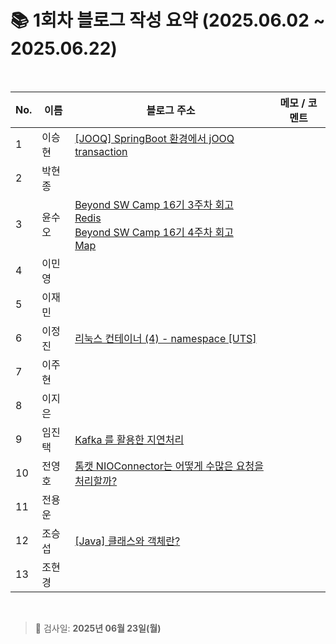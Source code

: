 # 📚 1회차 블로그 작성 요약 (2025.06.02 ~ 2025.06.22)

<br>

| No. | 이름   | 블로그 주소                                                                                                                                                                                                                                                                                                                                                              | 메모 / 코멘트 |
| --- | ------ |---------------------------------------------------------------------------------------------------------------------------------------------------------------------------------------------------------------------------------------------------------------------------------------------------------------------------------------------------------------------| ------------- |
| 1   | 이승현 | [[JOOQ] SpringBoot 환경에서 jOOQ transaction](https://ssddo-story.tistory.com/64)                                                                                                                                                                                                                                                                                       |               |
| 2   | 박현종 |                                                                                                                                                                                                                                                                                                                                                                     |               |
| 3   | 윤수오 | [Beyond SW Camp 16기 3주차 회고](https://velog.io/@dbstndh12/Beyond-SW-Camp-16%EA%B8%B0-3%EC%A3%BC%EC%B0%A8-%ED%9A%8C%EA%B3%A06265)<br> [Redis](https://velog.io/@dbstndh12/Redis) <br> [Beyond SW Camp 16기 4주차 회고](https://velog.io/@dbstndh12/Beyond-SW-Camp-16%EA%B8%B0-4%EC%A3%BC%EC%B0%A8-%ED%9A%8C%EA%B3%A069613) <br> [Map](https://velog.io/@dbstndh12/Java-Map) |               |
| 4   | 이민영 |                                                                                                                                                                                                                                                                                                                                                                     |               |
| 5   | 이재민 |                                                                                                                                                                                                                                                                                                                                                                     |               |
| 6   | 이정진 | [리눅스 컨테이너 (4) - namespace [UTS]](https://freshdev.tistory.com/54)                                                                                                                                                                                                                                                                                                   |               |
| 7   | 이주현 |                                                                                                                                                                                                                                                                                                                                                                     |               |
| 8   | 이지은 |                                                                                                                                                                                                                                                                                                                                                                     |               |
| 9   | 임진택 | [Kafka 를 활용한 지연처리](https://taekt.tistory.com/39)                                                                                                                                                                                                                                                                                                                                                                |               |
| 10  | 전영호 | [톰캣 NIOConnector는 어떻게 수많은 요청을 처리할까? ](https://aplbly.tistory.com/24)                                                                                                                                                                                                                                                                                                |               |
| 11  | 전용운 |                                                                                                                                                                                                                                                                                                                                                                     |               |
| 12  | 조승섭 | [[Java] 클래스와 객체란?](https://seopseophaeee.tistory.com/5)                                                                                                                                                                                                                                                                                                             |               |
| 13  | 조현경 |                                                                                                                                                                                                                                                                                                                                                                     |               |

<br>

> 📌 검사일: **2025년 06월 23일(월)**
